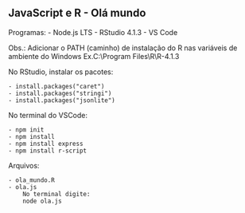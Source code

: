 ## JavaScript e R - Olá mundo

Programas:
    - Node.js LTS
    - RStudio 4.1.3
    - VS Code 

Obs.:
Adicionar o PATH (caminho) de instalação do R nas variáveis de ambiente do Windows
Ex.C:\Program Files\R\R-4.1.3

No RStudio, instalar os pacotes:

    - install.packages("caret")
    - install.packages("stringi")
    - install.packages("jsonlite")

No terminal do VSCode:

    - npm init
    - npm install
    - npm install express
    - npm install r-script

Arquivos:

    - ola_mundo.R 
    - ola.js
        No terminal digite:
        node ola.js
    